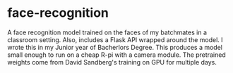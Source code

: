 # face-recognition

A face recognition model trained on the faces of my batchmates in a classroom setting. Also, includes a Flask API wrapped around the model. I wrote this in my Junior year of Bacherlors Degree. This produces a model small enough to run on a cheap R-pi with a camera module. The pretrained weights come from David Sandberg's training on GPU for multiple days.

